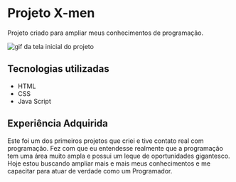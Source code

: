 # Projeto X-men
Projeto criado para ampliar meus conhecimentos de programação.

<img src="./animacao.gif" alt="gif da tela inicial do projeto">

## Tecnologias utilizadas
- HTML
- CSS
- Java Script

## Experiência Adquirida
Este foi um dos primeiros projetos que criei e tive contato real com programação. Fez com que eu entendesse realmente que a programação tem uma área muito ampla e possui um leque de oportunidades gigantesco. Hoje estou buscando ampliar mais e mais meus conhecimentos e me capacitar para atuar de verdade como um Programador.

